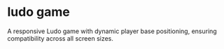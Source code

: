 # ludo game
 A responsive Ludo game with dynamic player base positioning, ensuring compatibility across all screen sizes.
